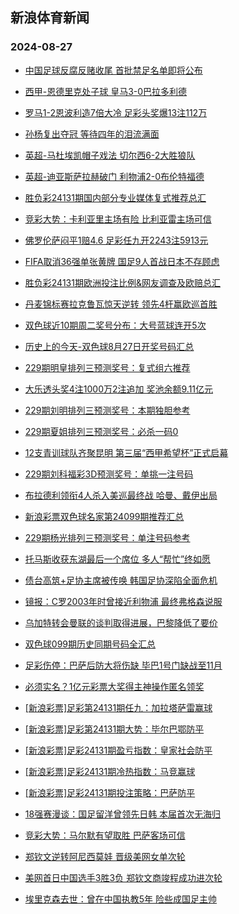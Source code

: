 ## 新浪体育新闻 
### 2024-08-27

+ [中国足球反腐反赌收尾 首批禁足名单即将公布](https://sports.sina.com.cn/china/2024-08-26/doc-inckxptm6650846.shtml)

+ [西甲-恩德里克处子球 皇马3-0巴拉多利德](https://sports.sina.com.cn/g/laliga/2024-08-26/doc-inckxpti9848661.shtml)

+ [罗马1-2恩波利造7倍大冷 足彩头奖爆13注112万](https://sports.sina.com.cn/l/2024-08-26/doc-inckxptm6627916.shtml)

+ [孙杨复出夺冠 等待四年的泪流满面](https://sports.sina.com.cn/g/pl/2024-08-26/doc-inckxtzf9802374.shtml)

+ [英超-马杜埃凯帽子戏法 切尔西6-2大胜狼队](https://sports.sina.com.cn/g/pl/2024-08-26/doc-inckxptm6627754.shtml)

+ [英超-迪亚斯萨拉赫破门 利物浦2-0布伦特福德](https://sports.sina.com.cn/g/pl/2024-08-26/doc-inckximr8504483.shtml)

+ [胜负彩24131期国内部分专业媒体复式推荐总汇](https://sports.sina.com.cn/l/2024-08-26/doc-inckxtzi6554043.shtml)

+ [竞彩大势：卡利亚里主场有险 比利亚雷主场可信](https://sports.sina.com.cn/l/2024-08-26/doc-inckxpti9851151.shtml)

+ [佛罗伦萨闷平1赔4.6 足彩任九开2243注5913元](https://sports.sina.com.cn/l/2024-08-26/doc-inckxtzm8301697.shtml)

+ [FIFA取消36强单张黄牌 国足9人首战日本不存顾虑](https://sports.sina.com.cn/china/2024-08-26/doc-inckxtzp5065920.shtml)

+ [胜负彩24131期欧洲投注比例&网友调查及欧赔总汇](https://sports.sina.com.cn/l/2024-08-26/doc-inckximt5269209.shtml)

+ [丹麦锦标赛拉克鲁瓦惊天逆转 领先4杆赢欧巡首胜](https://sports.sina.com.cn/golf/epgatour/2024-08-26/doc-inckxptm6647755.shtml)

+ [双色球近10期周二奖号分布：大号蓝球连开5次](https://sports.sina.com.cn/l/2024-08-26/doc-inckyerf8123855.shtml)

+ [历史上的今天-双色球8月27日开奖号码汇总](https://sports.sina.com.cn/l/2024-08-26/doc-inckyeri4887974.shtml)

+ [229期明皇排列三预测奖号：复式组六推荐](https://sports.sina.com.cn/l/2024-08-26/doc-inckyerc6379705.shtml)

+ [大乐透头奖4注1000万2注追加 奖池余额9.11亿元](https://sports.sina.com.cn/l/2024-08-26/doc-inckyvnz4667901.shtml)

+ [229期刘明排列三预测奖号：本期独胆参考](https://sports.sina.com.cn/l/2024-08-26/doc-inckyerc6380088.shtml)

+ [229期夏姐排列三预测奖号：必杀一码0](https://sports.sina.com.cn/l/2024-08-26/doc-inckyerc6379032.shtml)

+ [12支青训球队齐聚昆明 第三届“西甲希望杯”正式启幕](https://sports.sina.com.cn/china/other/2024-08-26/doc-inckykxc8070235.shtml)

+ [229期刘科福彩3D预测奖号：单挑一注号码](https://sports.sina.com.cn/l/2024-08-26/doc-inckxyim5008653.shtml)

+ [布拉德利领衔4人杀入美巡最终战 哈曼、戴伊出局](https://sports.sina.com.cn/golf/pgatour/2024-08-26/doc-inckxyii8226416.shtml)

+ [新浪彩票双色球名家第24099期推荐汇总](https://sports.sina.com.cn/l/2024-08-26/doc-inckyerc6390109.shtml)

+ [229期杨光排列三预测奖号：单注号码参考](https://sports.sina.com.cn/l/2024-08-26/doc-inckyeri4883926.shtml)

+ [托马斯收获东湖最后一个席位 多人“帮忙”终如愿](https://sports.sina.com.cn/golf/pgatour/2024-08-26/doc-inckxyii8226064.shtml)

+ [债台高筑+足协主席被传唤 韩国足协深陷全面危机](https://sports.sina.com.cn/china/2024-08-26/doc-inckxtzi6556750.shtml)

+ [镜报：C罗2003年时曾接近利物浦 最终弗格森说服](https://sports.sina.com.cn/g/2024-08-26/doc-inckyzux4560103.shtml)

+ [乌加特转会曼联的谈判取得进展，巴黎降低了要价](https://sports.sina.com.cn/g/2024-08-26/doc-inckyzur9285298.shtml)

+ [双色球099期历史同期号码全汇总](https://sports.sina.com.cn/l/2024-08-26/doc-inckyeqz9605917.shtml)

+ [足彩伤停：巴萨后防大将伤缺 毕巴1号门缺战至11月](https://sports.sina.com.cn/l/2024-08-26/doc-inckxyic9695757.shtml)

+ [必须实名？1亿元彩票大奖得主神操作匿名领奖](https://sports.sina.com.cn/l/2024-08-27/doc-inckzsss6126754.shtml)

+ [[新浪彩票]足彩第24131期任九：加拉塔萨雷赢球](https://sports.sina.com.cn/l/2024-08-27/doc-inckzssu2912750.shtml)

+ [[新浪彩票]足彩第24131期大势：毕尔巴鄂防平](https://sports.sina.com.cn/l/2024-08-27/doc-inckzsss6135046.shtml)

+ [[新浪彩票]足彩24131期盈亏指数：皇家社会防平](https://sports.sina.com.cn/l/2024-08-27/doc-inckzsss6136623.shtml)

+ [[新浪彩票]足彩24131期冷热指数：马竞赢球](https://sports.sina.com.cn/l/2024-08-27/doc-inckzsss6130243.shtml)

+ [[新浪彩票]足彩24131期投注策略：巴萨防平](https://sports.sina.com.cn/l/2024-08-27/doc-inckzsss6136008.shtml)

+ [18强赛漫谈：国足留洋曾领先日韩 本届首次无海归](https://sports.sina.com.cn/china/2024-08-27/doc-inckzwys2850695.shtml)

+ [竞彩大势：马尔默有望取胜 巴萨客场可信](https://sports.sina.com.cn/l/2024-08-27/doc-inckzsss6129769.shtml)

+ [郑钦文逆转阿尼西莫娃 晋级美网女单次轮](https://sports.sina.com.cn/o/2024-08-27/doc-inckzssp7526865.shtml)

+ [美网首日中国选手3胜3负 郑钦文商竣程成功进次轮](https://sports.sina.com.cn/o/2024-08-27/doc-inckzssp7526865.shtml)

+ [埃里克森去世：曾在中国执教5年 险些成国足主帅](https://sports.sina.com.cn/china/2024-08-27/doc-inckzwyp4211542.shtml)

